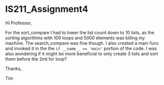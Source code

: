 # IS211_Assignment4

Hi Professor,

For the sort_compare I had to lower the list count down to 10 lists, as the sorting algorithms with 100 loops and 5000 elements was killing my machine. The search_compare was fine though. I also created a main func and invoked it in the the `if __name__ == 'main'` portion of the code. I was also wondering if it might be more beneficial to only create 3 lists and sort them before the 2nd for loop?

Thanks,

Tim
